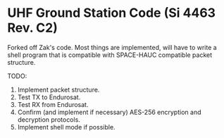# UHF Ground Station Code (Si 4463 Rev. C2)
Forked off Zak's code. Most things are implemented, will have to write a shell program that is compatible with SPACE-HAUC compatible packet structure.

TODO:
1. Implement packet structure.
1. Test TX to Endurosat.
1. Test RX from Endurosat.
1. Confirm (and implement if necessary) AES-256 encryption and decryption protocols.
1. Implement shell mode if possible.